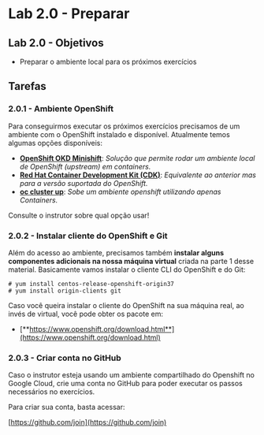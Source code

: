 # Lab 2.0 - Preparar

## Lab 2.0 - Objetivos

* Preparar o ambiente local para os próximos exercícios

## Tarefas

### 2.0.1 - Ambiente OpenShift

Para conseguirmos executar os próximos exercícios precisamos de um ambiente com o OpenShift instalado e disponível. Atualmente temos algumas opções disponíveis:

* [**OpenShift OKD Minishift**](https://www.openshift.org/minishift/): _Solução que permite rodar um ambiente local de OpenShift \(upstream\) em containers._
* [**Red Hat Container Development Kit \(CDK\)**](https://developers.redhat.com/products/cdk/overview/): _Equivalente ao anterior mas para a versão suportada do OpenShift._
* [**oc cluster up**](https://github.com/openshift/origin/blob/master/docs/cluster_up_down.md): _Sobe um ambiente openshift utilizando apenas Containers._

Consulte o instrutor sobre qual opção usar!

### 2.0.2 - Instalar cliente do OpenShift e Git

Além do acesso ao ambiente, precisamos também **instalar alguns componentes adicionais na nossa máquina virtual** criada na parte 1 desse material. Basicamente vamos instalar o cliente CLI do OpenShift e do Git:

```text
# yum install centos-release-openshift-origin37
# yum install origin-clients git
```

Caso você queira instalar o cliente do OpenShift na sua máquina real, ao invés de virtual, você pode obter os pacote em:

* [**https://www.openshift.org/download.html**](https://www.openshift.org/download.html)

### 2.0.3 - Criar conta no GitHub

Caso o instrutor esteja usando um ambiente compartilhado do Openshift no Google Cloud, crie uma conta no GitHub para poder executar os passos necessários no exercícios.

Para criar sua conta, basta acessar:

[https://github.com/join](https://github.com/join)

